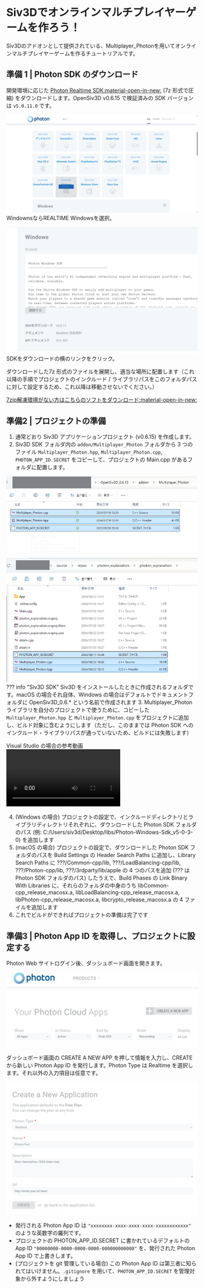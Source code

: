 # Siv3Dでオンラインマルチプレイヤーゲームを作ろう！
Siv3Dのアドオンとして提供されている、Multiplayer_Photonを用いてオンラインマルチプレイヤーゲームを作るチュートリアルです。

## 準備 1 | Photon SDK のダウンロード

開発環境に応じた [Photon Realtime SDK:material-open-in-new:](https://www.photonengine.com/ja-jp/sdks#realtime-cpp) (7z 形式で圧縮) をダウンロードします。OpenSiv3D v0.6.15 で検証済みの SDK バージョンは `v5.0.11.0` です。

![alt text](image.png)
WindownsならREALTIME Windowsを選択。

![SDKをダウンロード](image-1.png)
SDKをダウンロードの横のリンクをクリック。

ダウンロードした7z 形式のファイルを展開し、適当な場所に配置します（これ以降の手順でプロジェクトのインクルード / ライブラリパスをこのフォルダパスに対して設定するため、これ以降は移動させないでください。）

[7zip解凍環境がない方はこちらのソフトをダウンロード:material-open-in-new:](https://www.7-zip.org/)

## 準備2 | プロジェクトの準備
1. 通常どおり Siv3D アプリケーションプロジェクト (v0.6.15) を作成します。
2. Siv3D SDK フォルダ内の `addon/Multiplayer_Photon` フォルダから 3 つのファイル `Multiplayer_Photon.hpp`, `Multiplayer_Photon.cpp`, `PHOTON_APP_ID.SECRET` をコピーして、プロジェクトの Main.cpp があるフォルダに配置します。

![alt text](image-2.png)

![alt text](image-5.png)
??? info "Siv3D SDK"
    Siv3D をインストールしたときに作成されるフォルダです。macOS の場合それ自体、Windows の場合はデフォルトでドキュメントフォルダに OpenSiv3D_0.6.* という名前で作成されます
3. Multiplayer_Photon ライブラリを自分のプロジェクトで使うために、コピーした `Multiplayer_Photon.hpp` と `Multiplayer_Photon.cpp` をプロジェクトに追加し、ビルド対象に含むようにします（ただし、このままでは Photon SDK へのインクルード・ライブラリパスが通っていないため、ビルドには失敗します）

Visual Studio の場合の参考動画
<video controls src="20240822-1303-37.8676551.mp4" title="Title"></video>


4. (Windows の場合) プロジェクトの設定で、インクルードディレクトリとライブラリディレクトリそれぞれに、ダウンロードした Photon SDK フォルダのパス (例: C:/Users/siv3d/Desktop/libs/Photon-Windows-Sdk_v5-0-3-0) を追加します
5. (macOS の場合) プロジェクトの設定で、ダウンロードした Photon SDK フォルダのパスを Build Settings の Header Search Paths に追加し、Library Search Paths に ???/Common-cpp/lib, ???/LoadBalancing-cpp/lib, ???/Photon-cpp/lib, ???/3rdparty/lib/apple の 4 つのパスを追加 (??? は Photon SDK フォルダのパス) したうえで、Build Phases の Link Binary With Libraries に、それらのフォルダの中身のうち libCommon-cpp_release_macosx.a, libLoadBalancing-cpp_release_macosx.a, libPhoton-cpp_release_macosx.a, libcrypto_release_macosx.a の 4 ファイルを追加します
6. これでビルドができればプロジェクトの準備は完了です



## 準備3 | Photon App ID を取得し、プロジェクトに設定する
Photon Web サイトログイン後、ダッシュボード画面を開きます。

![alt text](image-3.png)

ダッシュボード画面の CREATE A NEW APP を押して情報を入力し、CREATE から新しい Photon App ID を発行します。Photon Type は Realtime を選択します。それ以外の入力項目は任意です。

![alt text](image-4.png)

- 発行される Photon App ID は `"xxxxxxxx-xxxx-xxxx-xxxx-xxxxxxxxxxxx"` のような英数字の羅列です。
- プロジェクトの PHOTON_APP_ID.SECRET に書かれているデフォルトの App ID `"00000000-0000-0000-0000-000000000000"` を、発行された Photon App ID で上書きします。
- (プロジェクトを git 管理している場合) この Photon App ID は第三者に知られてはいけません。`.gitignore` を用いて、`PHOTON_APP_ID.SECRET` を管理対象から外すようにしましょう
